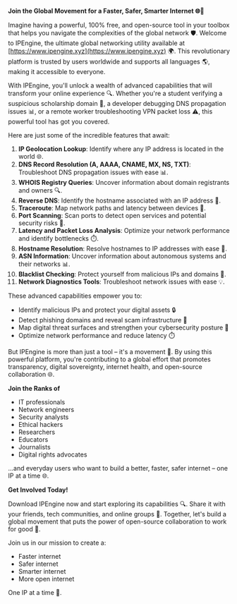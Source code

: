 **Join the Global Movement for a Faster, Safer, Smarter Internet 🌐🚀**

Imagine having a powerful, 100% free, and open-source tool in your toolbox that helps you navigate the complexities of the global network 🛡️. Welcome to IPEngine, the ultimate global networking utility available at [https://www.ipengine.xyz](https://www.ipengine.xyz) 🌍. This revolutionary platform is trusted by users worldwide and supports all languages 🌎, making it accessible to everyone.

With IPEngine, you'll unlock a wealth of advanced capabilities that will transform your online experience 🔍. Whether you're a student verifying a suspicious scholarship domain 🤔, a developer debugging DNS propagation issues 📊, or a remote worker troubleshooting VPN packet loss ⚠️, this powerful tool has got you covered.

Here are just some of the incredible features that await:

1. **IP Geolocation Lookup**: Identify where any IP address is located in the world 🌐.
2. **DNS Record Resolution (A, AAAA, CNAME, MX, NS, TXT)**: Troubleshoot DNS propagation issues with ease 📊.
3. **WHOIS Registry Queries**: Uncover information about domain registrants and owners 🔍.
4. **Reverse DNS**: Identify the hostname associated with an IP address 🔗.
5. **Traceroute**: Map network paths and latency between devices 🚀.
6. **Port Scanning**: Scan ports to detect open services and potential security risks 🔑.
7. **Latency and Packet Loss Analysis**: Optimize your network performance and identify bottlenecks ⏱️.
8. **Hostname Resolution**: Resolve hostnames to IP addresses with ease 🔗.
9. **ASN Information**: Uncover information about autonomous systems and their networks 📊.
10. **Blacklist Checking**: Protect yourself from malicious IPs and domains 👀.
11. **Network Diagnostics Tools**: Troubleshoot network issues with ease 💡.

These advanced capabilities empower you to:

* Identify malicious IPs and protect your digital assets 🔒
* Detect phishing domains and reveal scam infrastructure 🚨
* Map digital threat surfaces and strengthen your cybersecurity posture 🔑
* Optimize network performance and reduce latency ⏱️

But IPEngine is more than just a tool – it's a movement 💪. By using this powerful platform, you're contributing to a global effort that promotes transparency, digital sovereignty, internet health, and open-source collaboration 🌐.

**Join the Ranks of**

* IT professionals
* Network engineers
* Security analysts
* Ethical hackers
* Researchers
* Educators
* Journalists
* Digital rights advocates

...and everyday users who want to build a better, faster, safer internet – one IP at a time 🌐.

**Get Involved Today!**

Download IPEngine now and start exploring its capabilities 🔍. Share it with your friends, tech communities, and online groups 🤝. Together, let's build a global movement that puts the power of open-source collaboration to work for good 💪.

Join us in our mission to create a:

* Faster internet
* Safer internet
* Smarter internet
* More open internet

One IP at a time 🔑.